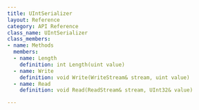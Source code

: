 ```yaml
---
title: UIntSerializer
layout: Reference
category: API Reference
class_name: UIntSerializer
class_members:
- name: Methods
  members:
  - name: Length
    definition: int Length(uint value)
  - name: Write
    definition: void Write(WriteStream& stream, uint value)
  - name: Read
    definition: void Read(ReadStream& stream, UInt32& value)

---
```

